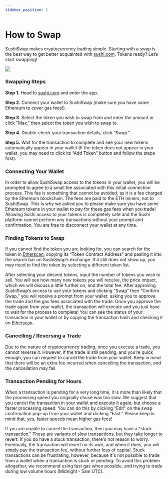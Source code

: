 ```yaml
---
sidebar_position: 2
---
```


# How to Swap

SushiSwap makes cryptocurrency trading simple. Starting with a swap is the best way to get better acquainted with [sushi.com](https://www.sushi.com/). Tokens ready? Let’s start swapping!

![](/img/tutimg/hts/hts1.png)

### Swapping Steps

**Step 1.** Head to [sushi.com](https://www.sushi.com/) and enter the app.

**Step 2.** Connect your wallet to SushiSwap (make sure you have some Ethereum to cover gas fees!).

**Step 3.** Select the token you wish to swap from and enter the amount or click "Max," then select the token you wish to swap to.

**Step 4.** Double-check your transaction details, click “Swap.”

**Step 5.** Wait for the transaction to complete and see your new tokens automatically appear in your wallet (If the token does not appear in your wallet, you may need to click its “Add Token” button and follow the steps first).

### Connecting Your Wallet

In order to allow SushiSwap access to the tokens in your wallet, you will be prompted to agree to a small fee associated with this initial connection process. This fee is something that cannot be avoided, as it is a fee charged by the Ethereum blockchain. The fees are paid to the ETH miners, not to SushiSwap. This is why we asked you to please make sure you have some Ethereum tokens in your wallet to pay for these gas fees when you trade! Allowing Sushi access to your tokens is completely safe and the Sushi platform cannot perform any transactions without your prompt and confirmation. You are free to disconnect your wallet at any time.

### Finding Tokens to Swap

If you cannot find the token you are looking for, you can search for the token in [Etherscan](www.etherscan.io), copying its “Token Contract Address” and pasting it into the search bar on SushiSwap’s exchange. If it still does not show up, you may need to find the token by selecting a different token list.

After selecting your desired tokens, input the number of tokens you wish to sell. You will see how many new tokens you will receive, the price impact, which we will discuss a little further on, and the total fee. After approving SushiSwap’s access to use your tokens and clicking “Swap” then “Confirm Swap,” you will receive a prompt from your wallet, asking you to approve the trade and the gas fees associated with the trade. Once you approve the trade again from your wallet, the transaction will execute and you just have to wait for the process to complete! You can see the status of your transaction in your wallet or by copying the transaction hash and checking it on [Etherscan](www.etherscan.io).

### Cancelling / Reversing a Trade

Due to the nature of cryptocurrency trading, once you execute a trade, you cannot reverse it. However, if the trade is still pending, and you’re quick enough, you can request to cancel the trade from your wallet. Keep in mind that there will be an extra fee incurred when cancelling the transaction, and the cancellation may fail.

### Transaction Pending for Hours

When a transaction is pending for a very long time, it is more than likely that the processing speed you originally chose was too slow. We suggest that you cancel the transaction in your wallet and execute it again, but choose a faster processing speed. You can do this by clicking “Edit” on the swap confirmation pop-up from your wallet and clicking “Fast.” Please keep in mind that, yes, faster speeds mean higher gas fees!

If you are unable to cancel the transaction, then you may have a "stuck transaction." These are variants of slow transactions, but they take longer to revert. If you do have a stuck transaction, there's not reason to worry. Eventually, the transaction will revert on its own, and when it does, you will simply pay the transaction fee, without further loss of capital. Stuck transactions can be frustrating, however, because it's not possible to trade from a wallet when a transaction is stuck or pending. To avoid this problem altogether, we recommend using fast gas when possible, and trying to trade during low volume hours (Midnight - 5am UTC).
